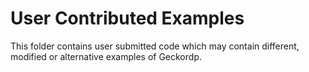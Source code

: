 User Contributed Examples
=

This folder contains user submitted code which may contain different, modified or alternative examples of Geckordp.
